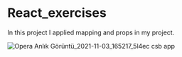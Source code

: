 # React_exercises
In this project I applied mapping and props in my project.

![Opera Anlık Görüntü_2021-11-03_165217_5l4ec csb app](https://user-images.githubusercontent.com/63463164/140095417-03371178-99fb-4a84-929c-b741828cc0a9.png)
